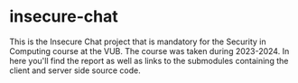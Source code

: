 # insecure-chat

This is the Insecure Chat project that is mandatory for the Security in Computing course at the VUB. The course was taken during 2023-2024.
In here you'll find the report as well as links to the submodules containing the client and server side source code. 

